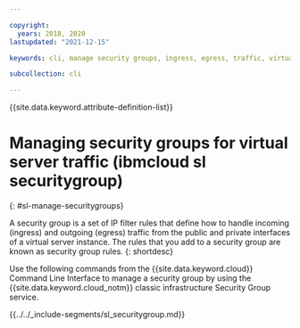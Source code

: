 ```yaml
---

copyright:
  years: 2018, 2020
lastupdated: "2021-12-15"

keywords: cli, manage security groups, ingress, egress, traffic, virtual server cli, classic infrastructure cli, securitygroup, ibmcloud sl securitygroup, security group cli

subcollection: cli

---
```


{{site.data.keyword.attribute-definition-list}}

# Managing security groups for virtual server traffic (ibmcloud sl securitygroup)
{: #sl-manage-securitygroups}

A security group is a set of IP filter rules that define how to handle incoming (ingress) and outgoing (egress) traffic from the public and private interfaces of a virtual server instance. The rules that you add to a security group are known as security group rules.
{: shortdesc}

Use the following commands from the {{site.data.keyword.cloud}} Command Line Interface to manage a security group by using the {{site.data.keyword.cloud_notm}} classic infrastructure Security Group service.

{{../../_include-segments/sl_securitygroup.md}}

